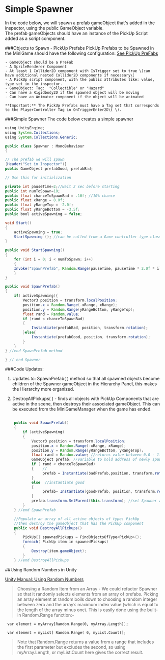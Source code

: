 # Simple Spawner

In the code below, we will spawn a prefab gameObject that's added in the inspector, using the public GameObject variable.  
The prefab gameObjects should have an instance of the PickUp Script added as a script component.

###Objects to Spawn - PickUp Prefabs
PickUp Prefabs to be Spawned in the MiniGame should have the following configuration:  [See PickUp PreFabs](/pickup_items.md)

	- GameObject should be a PreFab
	- A SpriteRenderer Component
	- At least 1 Collider2D component with IsTrigger set to true \(can have additional nested Collider2D components if necessary\)
	- A PickUp script component, with the public attributes like: value, type set in the inspector.
	- GameObject: Tag:  "Collectible" or "Hazard"
	- Can have a Rigidbody2D if the spawned object will be moving
	- Can have an Animator component if the object will be animated
	
	**Important:** The PickUp Prefabs must have a Tag set that corresponds to the PlayerController Tag in OnTriggerEnter2D\( \).  



###Simple Spawner
The code below creates a simple spawner

```java
using UnityEngine;
using System.Collections;
using System.Collections.Generic;

public class Spawner : MonoBehaviour
{

// The prefab we will spawn
[Header("Set in Inspector")]
public GameObject prefabGood, prefabBad;

// Use this for initialization

private int pauseTime=2;//wait 2 sec before starting
public int numToSpawn=10;
public float chanceToSpawnBad = .10f; //10% chance
public float xRange = 8.0f;
public float yRangeTop = -2.0f;
public float yRangeBottom = -3.5f;
public bool activeSpawning = false;

void Start()
{
	activeSpawning = true;
	StartSpawning (); //can be called from a Game-controller type class when using a StartGame button.
}

public void StartSpawning()
{
	for (int i = 0; i < numToSpawn; i++)
	{
	Invoke("SpawnPrefab", Random.Range(pauseTime, pauseTime * 2.0f * i)); //more delay for each value of i in the for-loop
	}
}

public void SpawnPrefab()
{
	if( activeSpawning){
		Vector3 position = transform.localPosition;
		position.x = Random.Range(-xRange, xRange);
		position.y = Random.Range(yRangeBottom, yRangeTop);
		float rand = Random.value;
		if (rand < chanceToSpawnBad)
		{
			Instantiate(prefabBad, position, transform.rotation);
		}else{
			Instantiate(prefabGood, position, transform.rotation);
		}
	}
} //end SpawnPrefab method

} // end Spawner
```


###Code Updates:

1.  Updates to: SpawnPrefab( ) method so that all spawned objects become children of the Spawner gameObject in the Hierarchy Panel, this makes the Hierarchy more organized.

2. DestroyAllPickups( ) - finds all objects with PickUp Components that are active in the scene, then destroys their associated gameObject.  This can be executed from the MiniGameManager when the game has ended.

```java
    
    public void SpawnPrefab()
    {
        if (activeSpawning)
        {
            Vector3 position = transform.localPosition;
            position.x = Random.Range(-xRange, xRange);
            position.y = Random.Range(yRangeBottom, yRangeTop);
            float rand = Random.value; //returns value between 0.0 - 1.0 (property)
            GameObject prefab; //variable to hold address of newly spawned gameObject.
            if ( rand < chanceToSpawnBad)
            {    //
                 prefab = Instantiate(badPrefab,position, transform.rotation   );    //instantiate bad
            }
            else  //instantiate good
            {
                 prefab= Instantiate(goodPrefab, position, transform.rotation);
            }
            prefab.transform.SetParent(this.transform); //set Spawner as parent of prefabs in Hierarchy 
        }
    } //end SpawnPrefab

    //Populate an array of all active objects of type: PickUp
    //then destroy the gameObject that has the PickUp component
    public void DestroyAllPickups()
    {
        PickUp[] spawnedPickups = FindObjectsOfType<PickUp>();
        foreach( PickUp item in spawnedPickups)
        {
            Destroy(item.gameObject);
        }
    } //end DestroyAllPickups

```



##Using Random Numbers in Unity

[Unity Manual: Using Random Numbers](https://docs.unity3d.com/Manual/RandomNumbers.html) 

>Choosing a Random Item from an Array - We could refactor Spawner so that it randomly selects elements from an array of prefabs.
Picking an array element at random boils down to choosing a random integer between zero and the array’s maximum index value (which is equal to the length of the array minus one). This is easily done using the built-in Random.Range function:-


```
 var element = myArray[Random.Range(0, myArray.Length)];
 
 var element = myList[ Random.Range( 0, myList.Count)];
```



>Note that Random.Range returns a value from a range that includes the first parameter but excludes the second, so using myArray.Length, or myList.Count here gives the correct result.

